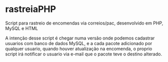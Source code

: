 # rastreiaPHP

Script para rastreio de encomendas via correios/pac, desenvolvido em PHP, MySQL e HTML

A intenção desse script é chegar numa versão onde podemos cadastrar usuarios com banco de dados MySQL, e a cada pacote 
adicionado por qualquer usuario, quando houver atualização na encomenda, o proprio script irá notificar o usuario via e-mail
que o pacote teve o destino alterado.
